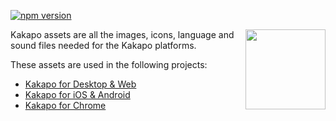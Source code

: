 [![npm version](https://badge.fury.io/js/kakapo-assets.svg)](https://badge.fury.io/js/kakapo-assets)

<img src="https://raw.githubusercontent.com/bluedaniel/Kakapo-assets/master/images/kakapo_border.png" width="128" height="128" align="right" />

Kakapo assets are all the images, icons, language and sound files needed for the Kakapo platforms.

These assets are used in the following projects:

- [Kakapo for Desktop & Web](https://github.com/bluedaniel/Kakapo-app)
- [Kakapo for iOS & Android](https://github.com/bluedaniel/Kakapo-native)
- [Kakapo for Chrome](https://github.com/bluedaniel/Kakapo-chrome)
